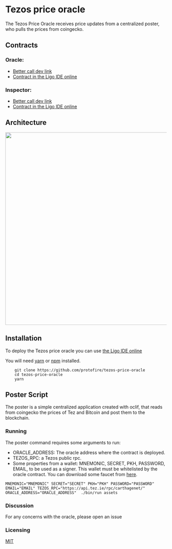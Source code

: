 # Tezos price oracle

The Tezos Price Oracle receives price updates from a centralized poster, who pulls the prices from coingecko. 

## Contracts

### Oracle: 
- [Better call dev link](https://better-call.dev/bigmap/carthagenet/KT1F3Vq3vmEne3qiadMJeZT7JA16tL4wgeoW)
- [Contract in the Ligo IDE online](https://ide.ligolang.org/p/KlnD-FsYFR4UbYWlV3mNlA)

### Inspector:
- [Better call dev link](https://better-call.dev/bigmap/carthagenet/KT1JYVw48yCxCoEMDe4CBM3S9N8mmeDG1y8L)
- [Contract in the Ligo IDE online](https://ide.ligolang.org/p/H_Kj28bncDwsBGKr-wJg2Q)

## Architecture
<img src="https://i.ibb.co/qjvdtn7/Untitled-Diagram-1.png" width="600">

## Installation

To deploy the Tezos price oracle you can use [the Ligo IDE online](https://ide.ligolang.org/p/ceSGJQnxzT7VreZbRshyJA)

You will need [yarn](https://yarnpkg.com/lang/en/docs/install/) or [npm](https://docs.npmjs.com/cli/install) installed.

```
    git clone https://github.com/protofire/tezos-price-oracle
    cd tezos-price-oracle
    yarn
```

## Poster Script

The poster is a simple centralized application created with oclif, that reads from coingecko the prices of Tez and Bitcoin and post them to the blockchain.

### Running
The poster command requires some arguments to run:

- ORACLE_ADDRESS: The oracle address where the contract is deployed.
- TEZOS_RPC: a Tezos public rpc.
- Some properties from a wallet: MNEMONIC, SECRET, PKH, PASSWORD, EMAIL, to be used as a signer. This wallet must be whitelisted by the oracle contract. You can download some faucet from [here](https://faucet.tzalpha.net/).
```
MNEMONIC="MNEMONIC" SECRET="SECRET" PKH="PKH" PASSWORD="PASSWORD" EMAIL="EMAIL" TEZOS_RPC="https://api.tez.ie/rpc/carthagenet/" ORACLE_ADDRESS="ORACLE_ADDRESS"  ./bin/run assets
``` 

### Discussion
For any concerns with the oracle, please open an issue 

### Licensing
[MIT](https://github.com/protofire/tezos-defi-dapp/blob/master/LICENSE)
